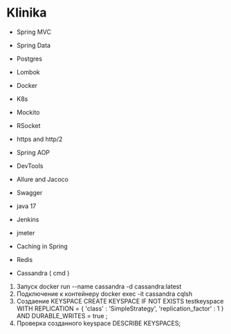 # Klinika
 
* Spring MVC
* Spring Data
* Postgres
* Lombok
* Docker
* K8s
* Mockito
* RSocket
* https and http/2
* Spring AOP
* DevTools
* Allure and Jacoco
* Swagger
* java 17
* Jenkins
* jmeter
* Caching in Spring
* Redis


* Cassandra
 ( cmd )
1. Запуск
docker run --name cassandra -d cassandra:latest
2. Подключение к контейнеру
docker exec -it cassandra cqlsh
3. Создаение KEYSPACE
CREATE KEYSPACE IF NOT EXISTS testkeyspace WITH REPLICATION = { 'class' : 'SimpleStrategy', 'replication_factor' : 1 } AND DURABLE_WRITES = true ;
4. Проверка созданного keyspace
DESCRIBE KEYSPACES;
